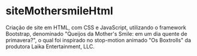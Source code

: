 # siteMothersmileHtml
Criação de site em HTML, com CSS e JavaScript, utilizando o framework Bootstrap, denominado "Queijos da Mother's Smile: em um dia quente de primavera?", o qual foi inspirado no stop-motion animado "Os Boxtrolls" da produtora Laika Entertainment, LLC.
